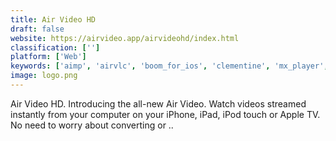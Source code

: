 ```yaml
---
title: Air Video HD
draft: false 
website: https://airvideo.app/airvideohd/index.html
classification: ['']
platform: ['Web']
keywords: ['aimp', 'airvlc', 'boom_for_ios', 'clementine', 'mx_player', 'oplayer', 'razer_surround', 'serendipity_by_spotify', 'soube', 'stream_what_you_hear', 'streamtome', 'subsonic', 'vlc_media_player', 'winamp', 'yawcam']
image: logo.png
---
```

Air Video HD. Introducing the all-new Air Video. Watch videos streamed instantly from your computer on your iPhone, iPad, iPod touch or Apple TV. No need to worry about converting or ..